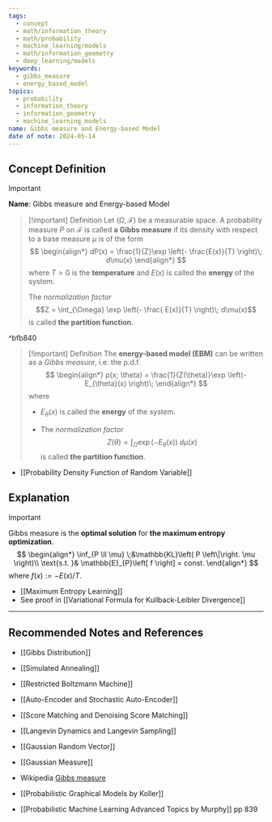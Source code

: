 ```yaml
---
tags:
  - concept
  - math/information_theory
  - math/probability
  - machine_learning/models
  - math/information_geometry
  - deep_learning/models
keywords:
  - gibbs_measure
  - energy_based_model
topics:
  - probability
  - information_theory
  - information_geometry
  - machine_learning_models
name: Gibbs measure and Energy-based Model
date of note: 2024-05-14
---
```


## Concept Definition

>[!important]
>**Name**: Gibbs measure and Energy-based Model

>[!important] Definition
>Let $(\Omega, \mathscr{F})$ be a measurable space. A probability measure $P$ on $\mathscr{F}$ is called **a Gibbs measure** if its density with respect to a base measure $\mu$ is of the form
>$$
>\begin{align*}
>dP(x) = \frac{1}{Z}\exp \left(- \frac{E(x)}{T}  \right)\; d\mu(x)
\end{align*}
>$$
>where $T >0$ is the **temperature** and $E(x)$ is called the **energy** of the system. 
>
>The *normalization factor* $$Z = \int_{\Omega} \exp \left(- \frac{ E(x)}{T}  \right)\; d\mu(x)$$ is called **the partition function**.

^bfb840

>[!important] Definition
>The **energy-based model (EBM)** can be written as a *Gibbs measure*, i.e. the p.d.f.
> $$
>\begin{align*}
>p(x; \theta) = \frac{1}{Z(\theta)}\exp \left(- E_{\theta}(x) \right)\; 
\end{align*}
>$$
>where
>- $E_{\theta}(x)$ is called the **energy** of the system. 
>
>- The *normalization factor* $$Z(\theta) = \int_{\Omega} \exp \left(- E_{\theta}(x) \right)\; d\mu(x)$$ is called **the partition function**.


- [[Probability Density Function of Random Variable]]


## Explanation

>[!important]
>Gibbs measure is the **optimal solution** for **the maximum entropy optimization**.
>$$
>\begin{align*}
>\inf_{P \ll \mu} \;&\mathbb{KL}\left( P \left\|\right. \mu \right)\\
>\text{s.t. }& \mathbb{E}_{P}\left[ f \right] = const.
\end{align*}
>$$
>where $f(x) := - E(x) / T.$

- [[Maximum Entropy Learning]]
- See proof in [[Variational Formula for Kullback-Leibler Divergence]]


-----------
##  Recommended Notes and References

- [[Gibbs Distribution]]
- [[Simulated Annealing]]
- [[Restricted Boltzmann Machine]]
- [[Auto-Encoder and Stochastic Auto-Encoder]]
- [[Score Matching and Denoising Score Matching]]
- [[Langevin Dynamics and Langevin Sampling]]

- [[Gaussian Random Vector]]
- [[Gaussian Measure]]

- Wikipedia [Gibbs measure](https://en.wikipedia.org/wiki/Gibbs_measure)
- [[Probabilistic Graphical Models by Koller]]
- [[Probabilistic Machine Learning Advanced Topics by Murphy]] pp 839